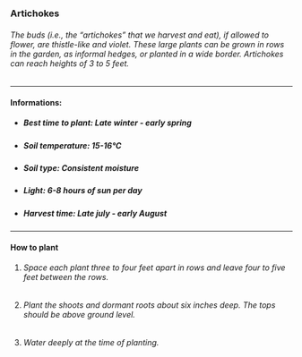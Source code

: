 ### Artichokes

###### The buds (i.e., the “artichokes” that we harvest and eat), if allowed to flower, are thistle-like and violet. These large plants can be grown in rows in the garden, as informal hedges, or planted in a wide border. Artichokes can reach heights of 3 to 5 feet.

---

#### Informations:

- ##### Best time to plant: Late winter - early spring
- ##### Soil temperature: 15-16°C
- ##### Soil type: Consistent moisture
- ##### Light: 6-8 hours of sun per day
- ##### Harvest time: Late july - early August

---

#### How to plant

1. ###### Space each plant three to four feet apart in rows and leave four to five feet between the rows.
2. ###### Plant the shoots and dormant roots about six inches deep. The tops should be above ground level.
3. ###### Water deeply at the time of planting.